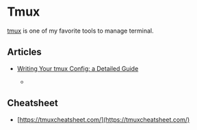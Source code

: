  
 # Tmux 
  
  
 [tmux](https://github.com/tmux/tmux/wiki) is one of my favorite tools to manage terminal. 
  
  
 ## Articles 
  
 - [Writing Your tmux Config: a Detailed Guide](https://thevaluable.dev/tmux-config-mouseless/) 
  
     - 
  
  
 ## Cheatsheet 
  
 - [https://tmuxcheatsheet.com/](https://tmuxcheatsheet.com/) 
 